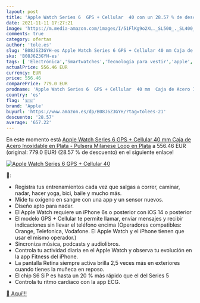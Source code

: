 ```yaml
---
layout: post
title: 'Apple Watch Series 6  GPS + Cellular  40 con un 28.57 % de descuento'
date: 2021-11-11 17:27:21
image: 'https://m.media-amazon.com/images/I/51FlKg9o2XL._SL500_._SL400_.jpg'
comments: true
category: ofertas
author: 'tole.es'
slug: 'B08J6Z3GYH-es Apple Watch Series 6 GPS + Cellular 40 mm Caja de Acero...'
sku: 'B08J6Z3GYH-es'
tags: [ 'Electrónica','Smartwatches','Tecnología para vestir','apple', ]
actualPrice: 556.46 EUR
currency: EUR
price: 556.46
comparePrice: 779.0 EUR
prodname: 'Apple Watch Series 6  GPS + Cellular  40 mm  Caja de Acero Inoxidable en Plata - Pulsera Milanese Loop en Plata'
country: 'es'
flag: '🇪🇸'
brand: 'Apple'
buyurl: 'https://www.amazon.es/dp/B08J6Z3GYH/?tag=tolees-21'
descuento: '28.57'
average: '657.22'
---
```


En este momento está [Apple Watch Series 6  GPS + Cellular  40 mm  Caja de Acero Inoxidable en Plata - Pulsera Milanese Loop en Plata](https://www.amazon.es/dp/B08J6Z3GYH/?tag=tolees-21) a 556.46 EUR (original: 779.0 EUR) (28.57 %  de descuento) en el siguiente enlace!

[![Apple Watch Series 6  GPS + Cellular  40](https://m.media-amazon.com/images/I/51FlKg9o2XL._SL500_._SL400_.jpg)](https://www.amazon.es/dp/B08J6Z3GYH/?tag=tolees-21)

🔎:

- Registra tus entrenamientos cada vez que salgas a correr, caminar, nadar, hacer yoga, bici, baile y mucho más.
- Mide tu oxígeno en sangre con una app y un sensor nuevos.
- Diseño apto para nadar.
- El Apple Watch requiere un iPhone 6s o posterior con iOS 14 o posterior
- El modelo GPS + Cellular te permite llamar, enviar mensajes y recibir indicaciones sin llevar el teléfono encima (Operadores compatibles: Orange, Telefonica, Vodafone. El Apple Watch y el iPhone tienen que usar el mismo operador.)
- Sincroniza música, podcasts y audiolibros.
- Controla tu actividad diaria en el Apple Watch y observa tu evolución en la app Fitness del iPhone.
- La pantalla Retina siempre activa brilla 2,5 veces más en exteriores cuando tienes la muñeca en reposo.
- El chip S6 SiP es hasta un 20 % más rápido que el del Series 5
- Controla tu ritmo cardiaco con la app ECG.

[🛒 Aquí!!!](https://www.amazon.es/dp/B08J6Z3GYH/?tag=tolees-21)
